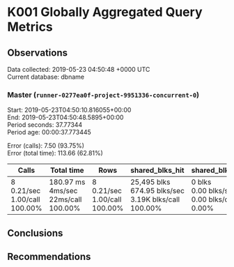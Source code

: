 # K001 Globally Aggregated Query Metrics

## Observations ##
Data collected: 2019-05-23 04:50:48 +0000 UTC  
Current database: dbname  



### Master (`runner-0277ea0f-project-9951336-concurrent-0`) ###
Start: 2019-05-23T04:50:10.816055+00:00  
End: 2019-05-23T04:50:48.5895+00:00  
Period seconds: 37.77344  
Period age: 00:00:37.773445  

Error (calls): 7.50 (93.75%)  
Error (total time): 113.66 (62.81%)

Calls | Total&nbsp;time | Rows | shared_blks_hit | shared_blks_read | shared_blks_dirtied | shared_blks_written | blk_read_time | blk_write_time | kcache_reads | kcache_writes | kcache_user_time_ms | kcache_system_time 
-------|------------|------|-----------------|------------------|---------------------|---------------------|---------------|----------------|--------------|---------------|---------------------|--------------------
8<br/>0.21/sec<br/>1.00/call<br/>100.00% |180.97&nbsp;ms<br/>4ms/sec<br/>22ms/call<br/>100.00% |8<br/>0.21/sec<br/>1.00/call<br/>100.00% |25,495&nbsp;blks<br/>674.95&nbsp;blks/sec<br/>3.19K&nbsp;blks/call<br/>100.00% |0&nbsp;blks<br/>0.00&nbsp;blks/sec<br/>0.00&nbsp;blks/call<br/>0.00% |0&nbsp;blks<br/>0.00&nbsp;blks/sec<br/>0.00&nbsp;blks/call<br/>0.00% |0&nbsp;blks<br/>0.00&nbsp;blks/sec<br/>0.00&nbsp;blks/call<br/>0.00% |0.00&nbsp;ms<br/>0ms/sec<br/>0ms/call<br/>0.00% |0.00&nbsp;ms<br/>0ms/sec<br/>0ms/call<br/>0.00% |0.00&nbsp;bytes<br/>0.00&nbsp;bytes/sec<br/>0.00&nbsp;bytes/call<br/>0.00% |0.00&nbsp;bytes<br/>0.00&nbsp;bytes/sec<br/>0.00&nbsp;bytes/call<br/>0.00% |0.00&nbsp;ms<br/>0ms/sec<br/>0ms/call<br/>0.00% |0.00&nbsp;ms<br/>0ms/sec<br/>0ms/call<br/>0.00%





## Conclusions ##


## Recommendations ##

